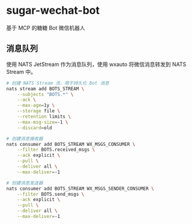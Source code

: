 # sugar-wechat-bot

基于 MCP 的糖糖 Bot 微信机器人

## 消息队列

使用 NATS JetStream 作为消息队列，使用 wxauto 将微信消息转发到 NATS Stream 中。

```bash
# 创建 NATS Stream 流，用于持久化 Bot 消息
nats stream add BOTS_STREAM \
    --subjects "BOTS.*" \
    --ack \
    --max-age=1y \
    --storage file \
    --retention limits \
    --max-msg-size=-1 \
    --discard=old

# 创建消息接收器
nats consumer add BOTS_STREAM WX_MSGS_CONSUMER \
    --filter BOTS.received_msgs \
    --ack explicit \
    --pull \
    --deliver all \
    --max-deliver=-1

# 创建消息发送器
nats consumer add BOTS_STREAM WX_MSGS_SENDER_CONSUMER \
    --filter BOTS.send_msgs \
    --ack explicit \
    --pull \
    --deliver all \
    --max-deliver=-1
```
